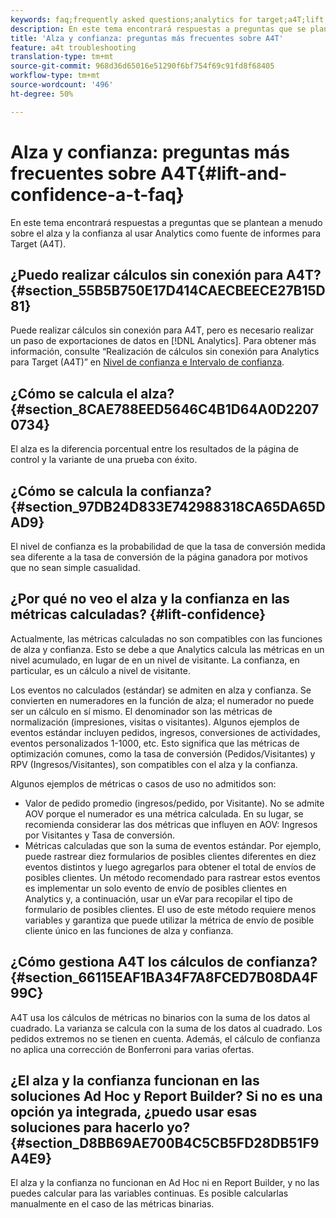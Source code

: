 ```yaml
---
keywords: faq;frequently asked questions;analytics for target;a4T;lift;ad hoc;report builder;confidence
description: En este tema encontrará respuestas a preguntas que se plantean a menudo sobre el alza y la confianza al usar Analytics como fuente de informes para Target (A4T).
title: 'Alza y confianza: preguntas más frecuentes sobre A4T'
feature: a4t troubleshooting
translation-type: tm+mt
source-git-commit: 968d36d65016e51290f6bf754f69c91fd8f68405
workflow-type: tm+mt
source-wordcount: '496'
ht-degree: 50%

---
```



# Alza y confianza: preguntas más frecuentes sobre A4T{#lift-and-confidence-a-t-faq}

En este tema encontrará respuestas a preguntas que se plantean a menudo sobre el alza y la confianza al usar Analytics como fuente de informes para Target (A4T).

## ¿Puedo realizar cálculos sin conexión para A4T?{#section_55B5B750E17D414CAECBEECE27B15D81}

Puede realizar cálculos sin conexión para A4T, pero es necesario realizar un paso de exportaciones de datos en [!DNL Analytics]. Para obtener más información, consulte “Realización de cálculos sin conexión para Analytics para Target (A4T)” en [Nivel de confianza e Intervalo de confianza](/help/c-reports/conversion-rate.md#concept_0D0002A1EBDF420E9C50E2A46F36629B).

## ¿Cómo se calcula el alza?{#section_8CAE788EED5646C4B1D64A0D22070734}

El alza es la diferencia porcentual entre los resultados de la página de control y la variante de una prueba con éxito.

## ¿Cómo se calcula la confianza?   {#section_97DB24D833E742988318CA65DA65DAD9}

El nivel de confianza es la probabilidad de que la tasa de conversión medida sea diferente a la tasa de conversión de la página ganadora por motivos que no sean simple casualidad.

## ¿Por qué no veo el alza y la confianza en las métricas calculadas?   {#lift-confidence}

Actualmente, las métricas calculadas no son compatibles con las funciones de alza y confianza. Esto se debe a que Analytics calcula las métricas en un nivel acumulado, en lugar de en un nivel de visitante. La confianza, en particular, es un cálculo a nivel de visitante.

Los eventos no calculados (estándar) se admiten en alza y confianza. Se convierten en numeradores en la función de alza; el numerador no puede ser un cálculo en sí mismo. El denominador son las métricas de normalización (impresiones, visitas o visitantes). Algunos ejemplos de eventos estándar incluyen pedidos, ingresos, conversiones de actividades, eventos personalizados 1-1000, etc. Esto significa que las métricas de optimización comunes, como la tasa de conversión (Pedidos/Visitantes) y RPV (Ingresos/Visitantes), son compatibles con el alza y la confianza.

Algunos ejemplos de métricas o casos de uso no admitidos son:

* Valor de pedido promedio (ingresos/pedido, por Visitante). No se admite AOV porque el numerador es una métrica calculada. En su lugar, se recomienda considerar las dos métricas que influyen en AOV: Ingresos por Visitantes y Tasa de conversión.
* Métricas calculadas que son la suma de eventos estándar. Por ejemplo, puede rastrear diez formularios de posibles clientes diferentes en diez eventos distintos y luego agregarlos para obtener el total de envíos de posibles clientes. Un método recomendado para rastrear estos eventos es implementar un solo evento de envío de posibles clientes en Analytics y, a continuación, usar un eVar para recopilar el tipo de formulario de posibles clientes. El uso de este método requiere menos variables y garantiza que puede utilizar la métrica de envío de posible cliente único en las funciones de alza y confianza.

## ¿Cómo gestiona A4T los cálculos de confianza?   {#section_66115EAF1BA34F7A8FCED7B08DA4F99C}

A4T usa los cálculos de métricas no binarios con la suma de los datos al cuadrado. La varianza se calcula con la suma de los datos al cuadrado. Los pedidos extremos no se tienen en cuenta. Además, el cálculo de confianza no aplica una corrección de Bonferroni para varias ofertas.

## ¿El alza y la confianza funcionan en las soluciones Ad Hoc y Report Builder? Si no es una opción ya integrada, ¿puedo usar esas soluciones para hacerlo yo? {#section_D8BB69AE700B4C5CB5FD28DB51F9A4E9}

El alza y la confianza no funcionan en Ad Hoc ni en Report Builder, y no las puedes calcular para las variables continuas. Es posible calcularlas manualmente en el caso de las métricas binarias.
